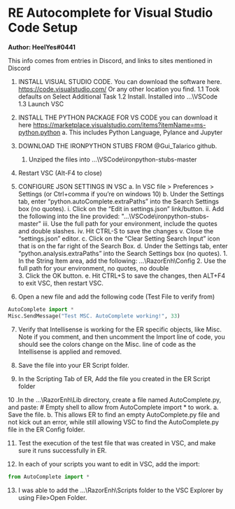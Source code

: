 # RE Autocomplete for Visual Studio Code Setup

**Author: HeelYes#0441**

This info comes from entries in Discord, and links to sites mentioned in Discord
1. INSTALL VISUAL STUDIO CODE.   You can download the software here.   
    https://code.visualstudio.com/  Or any other location you find.
        1.1 Took defaults on Select Additional Task
        1.2 Install.  Installed into …\VSCode\
        1.3 Launch VSC

2. INSTALL THE PYTHON PACKAGE FOR VS CODE you can download it here
    https://marketplace.visualstudio.com/items?itemName=ms-python.python
    a. This includes Python Language, Pylance and Jupyter

3. DOWNLOAD THE IRONPYTHON STUBS FROM @Gui_Talarico github.  
    1. Unziped the files into …\VSCode\ironpython-stubs-master

4. Restart VSC (Alt-F4 to close)

5. CONFIGURE JSON SETTINGS IN VSC
    a. In VSC  file > Preferences > Settings (or Ctrl+comma if you’re on windows 10)
    b. Under the Settings tab, enter “python.autoComplete.extraPaths” into the Search Settings box (no quotes).
        i.    Click on the “Edit in settings.json” link/button.
        ii.    Add the following into the line provided:  "…\\VSCode\\ironpython-stubs-master"
        iii.    Use the full path for your environment, include the quotes and double slashes.
        iv.    Hit CTRL-S to save the changes
        v.    Close the “settings.json” editor.
    c.    Click on the “Clear Setting Search Input” icon that is on the far right of the Search Box.
    d.    Under the Settings tab, enter “python.analysis.extraPaths” into the Search Settings box (no quotes).
        1. In the String Item area, add the following: ...\RazorEnh\Config 
        2. Use the full path for your environment, no quotes, no double \
        3. Click the OK button.
    e. Hit CTRL+S to save the changes, then ALT+F4 to exit VSC, then restart VSC.

6. Open a new file and add the following code (Test File to verify from)
```py
AutoComplete import *
Misc.SendMessage("Test MSC. AutoComplete working!", 33)
```

7. Verify that Intellisense is working for the ER specific objects, like Misc.  Note if you comment, and then uncomment         the Import line of code, you should see the colors change on the Misc. line of code as the Intellisense is applied and         removed.

8. Save the file into your ER Script folder.

9. In the Scripting Tab of ER, Add the file you created in the ER Script folder

10 .In the …\RazorEnh\Lib directory, create a file named AutoComplete.py, and paste: 
    # Empty shell to allow from AutoComplete import * to work.
    a.    Save the file.
    b.    This allows ER to find an empty AutoComplete.py file and not kick out an error, while still allowing VSC to             find the AutoComplete.py file in the ER Config folder.

11. Test the execution of the test file that was created in VSC, and make sure it runs successfully in ER.

12. In each of your scripts you want to edit in VSC, add the import:
```py
from AutoComplete import *
```

13. I was able to add the …\RazorEnh\Scripts folder to the VSC Explorer by using File>Open Folder.


